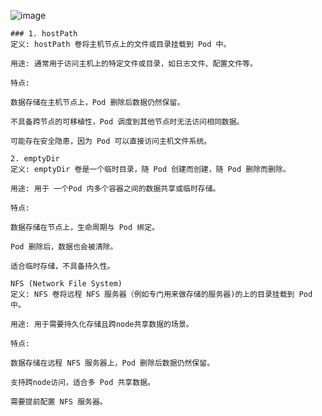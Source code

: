 ![image](https://github.com/user-attachments/assets/479c94cd-7b5c-4c4b-880d-14a33659dc08)
```
### 1. hostPath
定义: hostPath 卷将主机节点上的文件或目录挂载到 Pod 中。

用途: 通常用于访问主机上的特定文件或目录，如日志文件、配置文件等。

特点:

数据存储在主机节点上，Pod 删除后数据仍然保留。

不具备跨节点的可移植性，Pod 调度到其他节点时无法访问相同数据。

可能存在安全隐患，因为 Pod 可以直接访问主机文件系统。
```
```
2. emptyDir
定义: emptyDir 卷是一个临时目录，随 Pod 创建而创建，随 Pod 删除而删除。

用途: 用于 一个Pod 内多个容器之间的数据共享或临时存储。

特点:

数据存储在节点上，生命周期与 Pod 绑定。

Pod 删除后，数据也会被清除。

适合临时存储，不具备持久性。
```
```
NFS (Network File System)
定义: NFS 卷将远程 NFS 服务器（例如专门用来做存储的服务器)的上的目录挂载到 Pod 中。

用途: 用于需要持久化存储且跨node共享数据的场景。

特点:

数据存储在远程 NFS 服务器上，Pod 删除后数据仍然保留。

支持跨node访问，适合多 Pod 共享数据。

需要提前配置 NFS 服务器。
```
